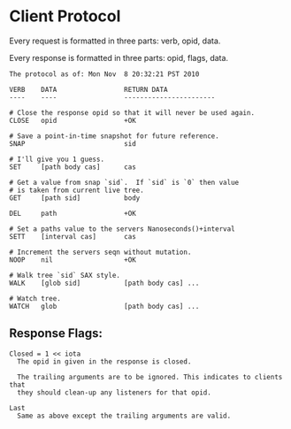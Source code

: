 # Client Protocol

Every request is formatted in three parts: verb, opid, data.

Every response is formatted in three parts: opid, flags, data.

    The protocol as of: Mon Nov  8 20:32:21 PST 2010

    VERB    DATA                 RETURN DATA
    ----    ----                 -----------------------

    # Close the response opid so that it will never be used again.
    CLOSE   opid                 +OK

    # Save a point-in-time snapshot for future reference.
    SNAP                         sid

    # I'll give you 1 guess.
    SET     [path body cas]      cas

    # Get a value from snap `sid`.  If `sid` is `0` then value
    # is taken from current live tree.
    GET     [path sid]           body

    DEL     path                 +OK

    # Set a paths value to the servers Nanoseconds()+interval
    SETT    [interval cas]       cas

    # Increment the servers seqn without mutation.
    NOOP    nil                  +OK

    # Walk tree `sid` SAX style.
    WALK    [glob sid]           [path body cas] ...

    # Watch tree.
    WATCH   glob                 [path body cas] ...

## Response Flags:

    Closed = 1 << iota
      The opid in given in the response is closed.

      The trailing arguments are to be ignored. This indicates to clients that
      they should clean-up any listeners for that opid.

    Last
      Same as above except the trailing arguments are valid.
